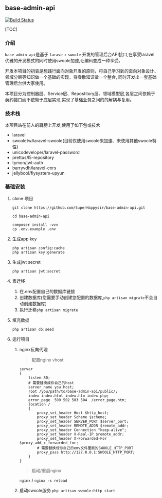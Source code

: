 ## base-admin-api
[![Build Status](https://travis-ci.org/michaelliao/openweixin.svg?branch=master)](https://travis-ci.org/michaelliao/openweixin)

[TOC]
### 介绍
`base-admin-api`是基于 `larave` + `swoole` 开发的管理后台API接口,在享受laravel优雅的开发模式的同时使用swoole加速,让编码变成一种享受。

开发本项目的初衷是想践行面向对象开发的原则，将自己学习到的面向对象设计、领域分层等知识做一个基础的实现，将零散知识做一个整合, 同时开发出一套基础管理后台供大家使用。

本项目分为控制器层、Service层、Repostitory层、领域模型层,各层之间依赖于契约接口而不依赖于底层实现,实现了基础业务之间的的解耦与复用。

### 技术栈
本项目站在前人的肩膀上开发,使用了如下包或技术

- laravel
- swooletw/laravel-swoole(目前仅使用swoole来加速、未使用其他swoole特性)
- unicodeveloper/laravel-password
- prettus/l5-repository
- tymon/jwt-auth
- barryvdh/laravel-cors
- jellybool/flysystem-upyun

### 基础安装

1. clone 项目

    ```shell
    git clone https://github.com/SuperHappysir/base-admin-api.git
    
    cd base-admin-api
    
    composer install -vvv
    cp .env.example .env
    ```

2. 生成app key 

     ```shell
     php artisan config:cache
     php artisan key:generate
     ```

3. 生成jwt secret

     `php artisan jwt:secret`

4. 表迁移 
     1. 在.env配置自己的数据库链接
     2. 创建数据库(您需要手动创建您配置的数据库,`php artisan migrate`不会自动创建数据库)
     3. 执行迁移`php artisan migrate`

5. 填充数据 

     `php artisan db:seed`

6. 运行项目
 
    1. nginx反向代理
    
        > 配置nginx vhost
        ```nginx
        server
        {
            listen 80;
            # 需要替换成你自己的host
            server_name you.host;
            root /you/path/to/base-admin-api/public/;
            index index.html index.htm index.php;
            error_page  500 502 503 504  /error_page.htm;
            location /
            {
                proxy_set_header Host $http_host;
                proxy_set_header Scheme $scheme;
                proxy_set_header SERVER_PORT $server_port;
                proxy_set_header REMOTE_ADDR $remote_addr;
                proxy_set_header Connection "keep-alive";
                proxy_set_header X-Real-IP $remote_addr;
                proxy_set_header X-Forwarded-For $proxy_add_x_forwarded_for;
                # 需要替换成你自己的env文件里面的SWOOLE_HTTP_PORT
                proxy_pass http://127.0.0.1:SWOOLE_HTTP_PORT;
            }
        }
        ```
        > 启动/重启nginx
        
        `nginx` / `nginx -s reload`
    2. 启动swoole服务 `php artisan swoole:http start`


